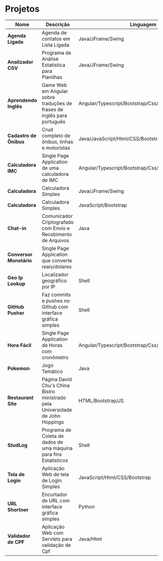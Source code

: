 # Projetos

| Nome                    | Descrição                                                                     | Linguagem                                            |
| ----------------------- | ----------------------------------------------------------------------------- | ---------------------------------------------------- |
| **Agenda Ligada**       | Agenda de contatos em Lista Ligada                                            | Java/JFrame/Swing                                    |
| **Analizador CSV**      | Programa de Análise Estatística para Planilhas                                | Java/JFrame/Swing                                    |
| **Aprendendo Inglês**   | Game Web em Angular sobre traduções de frases de inglês para português        | Angular/Typescript/Bootstrap/Css/Html                |
| **Cadastro de Ônibus**  | Crud completo de ônibus, linhas e motoristas                                  | Java/JavaScript/Html/CSS/Bootstrap/JQuery/PostgreSql |
| **Calculadora IMC**     | Single Page Application de uma calculadora de IMC                             | Angular/Typescript/Bootstrap/Css/Html                |
| **Calculadora**         | Calculadora Simples                                                           | Java/JFrame/Swing                                    |
| **Calculadora**         | Calculadora Simples                                                           | JavaScript/Bootstrap                                 |
| **Chat-in**             | Comunicador Criptografado com Envio e Recebimento de Arquivos                 | Java                                                 |
| **Conversor Monetário** | Single Page Application que converte reais/dolares                            |                                                      |
| **Geo Ip Lookup**       | Localizador geográfico por IP                                                 | Shell                                                |
| **GitHub Pusher**       | Faz commits e pushes no Github com interface gráfica simples                  | Shell                                                |
| **Hora Fácil**          | Single Page Application de Horas com cronômetro                               | Angular/Typescript/Bootstrap/Css/Html                |
| **Pokemon**             | Jogo Temático                                                                 | Java                                                 |
| **Restaurant Site**     | Página David Chu's China Bistro ministrado pela Universidade de John Hoppings | HTML/Bootstrap/JS                                    |
| **StudLog**             | Programa de Coleta de dados de uma máquina para fins Estatísticos             | Shell                                                |
| **Tela de Login**       | Aplicação Web de tela de Login Simples                                        | JavaScript/Html/CSS/Bootstrap                        |
| **URL Shortner**        | Encurtador de URL com interface gráfica simples                               | Python                                               |
| **Validador de CPF**    | Aplicação Web com Servlets para validação de Cpf                              | Java/Html                                            |

